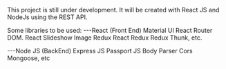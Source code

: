 This project is still under development.
It will be created with React JS and NodeJs using the REST API.

Some libraries to be used:
---React (Front End)
Material UI
React Router DOM.
React Slideshow Image
Redux
React Redux
Redux Thunk, etc.

---Node JS (BackEnd)
Express JS
Passport JS
Body Parser
Cors
Mongoose, etc
